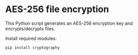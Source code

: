 # AES-256 file encryption

This Python script generates an AES-256 encryption key and encrypts/decrypts files.

Install required modules:
```
pip install cryptography
```
